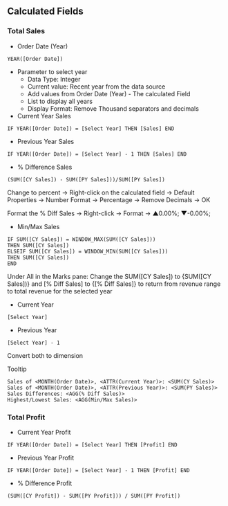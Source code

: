 ## Calculated Fields 
### Total Sales
- Order Date (Year)
```
YEAR([Order Date])
```
- Parameter to select year
  - Data Type: Integer
  - Current value: Recent year from the data source
  - Add values from Order Date (Year) - The calculated Field
  - List to display all years
  - Display Format: Remove Thousand separators and decimals
- Current Year Sales
```
IF YEAR([Order Date]) = [Select Year] THEN [Sales] END
```
- Previous Year Sales
```
IF YEAR([Order Date]) = [Select Year] - 1 THEN [Sales] END
```
- % Difference Sales
```
(SUM([CY Sales]) - SUM([PY Sales]))/SUM([PY Sales])
```

Change to percent -> Right-click on the calculated field -> Default Properties -> Number Format -> Percentage -> Remove Decimals -> OK

Format the % Diff Sales -> Right-click -> Format -> ▲0.00%; ▼-0.00%;

- Min/Max Sales
```
IF SUM([CY Sales]) = WINDOW_MAX(SUM([CY Sales]))
THEN SUM([CY Sales])
ELSEIF SUM([CY Sales]) = WINDOW_MIN(SUM([CY Sales]))
THEN SUM([CY Sales])
END
```

Under All in the Marks pane: Change the SUM([CY Sales]) to {SUM([CY Sales])} and [% Diff Sales] to {[% Diff Sales]} to return from revenue range to total revenue for the selected year

- Current Year
```
[Select Year]
```
- Previous Year
```
[Select Year] - 1
```

Convert both to dimension

Tooltip
```
Sales of <MONTH(Order Date)>, <ATTR(Current Year)>: <SUM(CY Sales)>
Sales of <MONTH(Order Date)>, <ATTR(Previous Year)>: <SUM(PY Sales)>
Sales Differences: <AGG(% Diff Sales)>
Highest/Lowest Sales: <AGG(Min/Max Sales)>
```

### Total Profit
- Current Year Profit
```
IF YEAR([Order Date]) = [Select Year] THEN [Profit] END
```
- Previous Year Profit
```
IF YEAR([Order Date]) = [Select Year] - 1 THEN [Profit] END
```
- % Difference Profit
```
(SUM([CY Profit]) - SUM([PY Profit])) / SUM([PY Profit])
```
